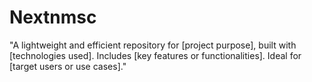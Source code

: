 # Nextnmsc
"A lightweight and efficient repository for [project purpose], built with [technologies used]. Includes [key features or functionalities]. Ideal for [target users or use cases]."
